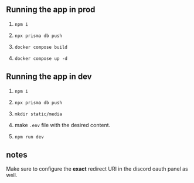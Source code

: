 ## Running the app in prod

1. `npm i`

2. `npx prisma db push`

3. `docker compose build`

4. `docker compose up -d`

## Running the app in dev

1. `npm i`

2. `npx prisma db push`

3. `mkdir static/media`

4. make `.env` file with the desired content.

5. `npm run dev`

## notes 
Make sure to configure the **exact** redirect URI in the discord oauth panel as well.